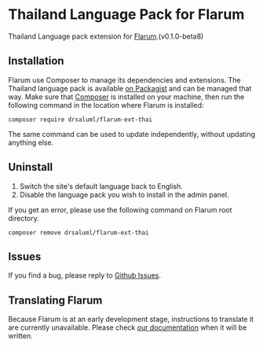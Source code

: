 # Thailand Language Pack for Flarum

Thailand Language pack extension for [Flarum](http://flarum.org/).(v0.1.0-beta8)

## Installation

Flarum use Composer to manage its dependencies and extensions. The Thailand language pack is available [on Packagist](https://packagist.org/packages/drsaluml/flarum-ext-thai) and can be managed that way. Make sure that [Composer](https://getcomposer.org/) is installed on your machine, then run the following command in the location where Flarum is installed:

```shell
composer require drsaluml/flarum-ext-thai
```

The same command can be used to update independently, without updating anything else.


## Uninstall

1. Switch the site's default language back to English.
1. Disable the language pack you wish to install in the admin panel.

If you get an error, please use the following command on Flarum root directory.

```shell
composer remove drsaluml/flarum-ext-thai
```


## Issues

If you find a bug, please reply to [Github Issues](https://github.com/drsaluml/flarum-ext-thai/issues).


## Translating Flarum

Because Flarum is at an early development stage, instructions to translate it are currently unavailable. Please check [our documentation](http://flarum.org/docs/translate/) when it will be written.
